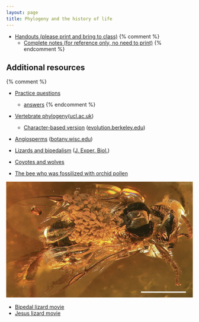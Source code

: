 ```yaml
---
layout: page
title: Phylogeny and the history of life
---
```


* [Handouts (please print and bring to class)](/materials/phylogeny.handouts.pdf)
{% comment %} 
  * [Complete notes (for reference only, no need to print)](/materials/phylogeny.complete.pdf)
{% endcomment %} 

## Additional resources

{% comment %} 
* [Practice questions](phylo_ques.html)
	* [answers](phylo_ans.html)
{% endcomment %} 

* [Vertebrate phylogeny](http://www.ucl.ac.uk/museums-static/obl4he/vertebratediversity/Vertebrata_cladogram2.png)([ucl.ac.uk](http://www.ucl.ac.uk/museums-static/obl4he/vertebratediversity/))
	* [Character-based version](http://evolution.berkeley.edu/admin/media/2/85597_evo_resources_resource_image_251_original.gif) ([evolution.berkeley.edu](http://evolution.berkeley.edu/admin/media/2/85597_evo_resources_resource_image_251_original.gif))
* [Angiosperms](http://www.botany.wisc.edu/courses/botany_400/images/lectureImages/AngiospermAPGII.jpg) ([botany.wisc.edu](http://www.botany.wisc.edu/courses/botany_400/Lecture/Lect02AngioPhyl.html))
* [Lizards and bipedalism](http://jeb.biologists.org/content/jexbio/211/13/2058/F1.large.jpg) ([J. Exper. Biol.](http://jeb.biologists.org/content/211/13/2058))

* [Coyotes and wolves](http://advances.sciencemag.org/content/2/7/e1501714)

* [The bee who was fossilized with orchid pollen](http://www.nature.com/news/2007/070829/full/news070827-4.html)

[![Fossil bee carrying pollen](materials/bee.jpg)](http://www.nature.com/news/2007/070829/full/news070827-4.html)

* [Bipedal lizard movie](https://www.youtube.com/watch?v=XAo09yYOpCU)
* [Jesus lizard movie](https://www.youtube.com/watch?v=45yabrnryXk)

